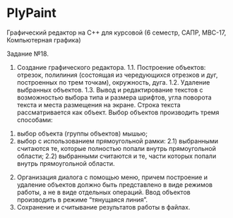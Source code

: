 # PlyPaint
Графический редактор на С++ для курсовой (6 семестр, САПР, МВС-17, Компьютерная графика)

Задание №18.
1. Создание графического редактора.
1.1. Построение объектов: отрезок, полилиния (состоящая из чередующихся отрезков и дуг, построенных по трем точкам), окружность, дуга.
1.2. Удаление выбранных объектов. 
1.3. Вывод и редактирование текстов с возможностью выбора типа и размера шрифтов, угла поворота текста и места размещения на экране. Строка текста рассматривается как объект.
Выбор объектов производить тремя способами:
1) выбор объекта (группы объектов) мышью; 
2) выбор с использованием прямоугольной рамки: 
2.1) выбранными считаются те, которые полностью попали внутрь прямоугольной области; 
2.2) выбранными считаются и те, части которых попали внутрь прямоугольной области.
2. Организация диалога с помощью меню, причем построение и удаление объектов должно быть представлено в виде режимов работы, а не в виде отдельных операций. Ввод объектов производить в режиме “тянущаяся линия”.
3. Сохранение и считывание результатов работы в файлах.


